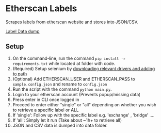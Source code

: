# Etherscan Labels

Scrapes labels from etherscan website and stores into JSON/CSV.

[Label Data dump](https://github.com/brianleect/etherscan-labels/tree/main/data)

## Setup
1. On the command-line, run the command `pip install -r requirements.txt` while located at folder with code.
1. (Required) Setup selenium by [downloading relevant drivers and adding to path](https://www.selenium.dev/documentation/webdriver/getting_started/install_drivers/)
1. (Optional) Add ETHERSCAN_USER and ETHERSCAN_PASS to `sample.config.json` and rename to `config.json`
1. Run the script with the command `python main.py`.
1. Login to your etherscan account (Prevents popup/missing data)
1. Press enter in CLI once logged in
1. Proceed to enter either "single" or "all" depending on whether you wish to retrieve a specific label or ALL
1. If 'single': Follow up with the specific label e.g. 'exchange' , 'bridge' ....
1. If 'all': Simply let it run (Take about ~1h+ to retrieve all)
1. JSON and CSV data is dumped into data folder.
